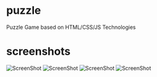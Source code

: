 puzzle
======

Puzzle Game based on HTML/CSS/JS Technologies

screenshots
======

![ScreenShot](https://raw.github.com/crdlc/FOS-Slides/master/template/images/puzzle%201.png)
![ScreenShot](https://raw.github.com/crdlc/FOS-Slides/master/template/images/lists.png)
![ScreenShot](https://raw.github.com/crdlc/FOS-Slides/master/template/images/game%201.png)
![ScreenShot](https://raw.github.com/crdlc/FOS-Slides/master/template/images/game%202.png)